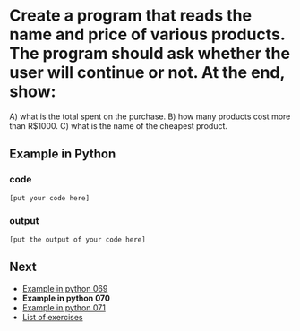 # Create a program that reads the name and price of various products. The program should ask whether the user will continue or not. At the end, show:
A) what is the total spent on the purchase.
B) how many products cost more than R$1000.
C) what is the name of the cheapest product.

## Example in Python

### code

``` python
[put your code here]
```

### output

```
[put the output of your code here]
```

## Next

- [Example in python 069](../../069/python)
- **Example in python 070**
- [Example in python 071](../../071/python)
- [List of exercises](../..)
